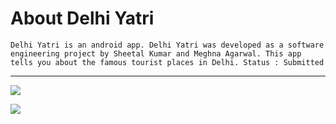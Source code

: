 # About Delhi Yatri
`Delhi Yatri is an android app. Delhi Yatri was developed as a software engineering project by Sheetal Kumar and Meghna Agarwal. This app tells you about the famous tourist places in Delhi. Status : Submitted `
***
![](https://github.com/ksheetal/DelhiTourism/blob/master/download%20(7).png)

![](https://github.com/ksheetal/DelhiTourism/blob/master/download%20(8).png)
